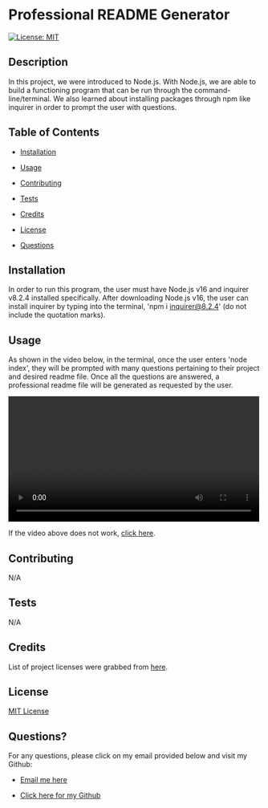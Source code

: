 # Professional README Generator
[![License: MIT](https://img.shields.io/badge/License-MIT-yellow.svg)](https://opensource.org/licenses/MIT)

## Description

In this project, we were introduced to Node.js. With Node.js, we are able to build a functioning program that can be run through the command-line/terminal. We also learned about installing packages through npm like inquirer in order to prompt the user with questions.   


## Table of Contents

- [Installation](#installation)

- [Usage](#usage)

- [Contributing](#contributing)

- [Tests](#tests)

- [Credits](#credits)

- [License](#license)

- [Questions](#questions)


## Installation

In order to run this program, the user must have Node.js v16 and inquirer v8.2.4 installed specifically. After downloading Node.js v16, the user can install inquirer by typing into the terminal, 'npm i inquirer@8.2.4' (do not include the quotation marks).  


## Usage

As shown in the video below, in the terminal, once the user enters 'node index', they will be prompted with many questions pertaining to their project and desired readme file. Once all the questions are answered, a professional readme file will be generated as requested by the user. 

<video src='./assets/videos/Sample-Readme-GenerationEL.mp4' width=500></video>

If the video above does not work, [click here](https://drive.google.com/file/d/1XK4LhDMwLisIfIVYdksl4nrWrcWMuhiN/view).


## Contributing

N/A


## Tests

N/A


## Credits

List of project licenses were grabbed from [here](https://gist.github.com/lukas-h/2a5d00690736b4c3a7ba).


## License

[MIT License](https://opensource.org/licenses/MIT)


## Questions?

For any questions, please click on my email provided below and visit my Github:

- [Email me here](mailto:elvislau74@gmail.com)

- [Click here for my Github](https://github.com/elvislau74/)
